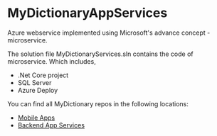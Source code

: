 # MyDictionaryAppServices

Azure webservice implemented using Microsoft's advance concept - microservice.

The solution file MyDictionaryServices.sln contains the code of microservice. Which includes,

* .Net Core project
* SQL Server
* Azure Deploy

You can find all MyDictionary repos in the following locations:

* [Mobile Apps](https://github.com/rajsino/MyDictionaryApp)
* [Backend App Services](https://github.com/rajsino/MyDictionaryAppServices)
